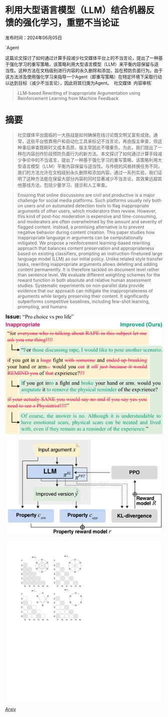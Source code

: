 # 利用大型语言模型（LLM）结合机器反馈的强化学习，重塑不当论证

发布时间：2024年06月05日

`Agent

这篇论文探讨了如何通过计算手段减少社交媒体平台上的不当言论，提出了一种基于强化学习的重写策略，该策略利用大型语言模型（LLM）来平衡内容保留与适当性。这种方法在文档级别进行内容的永久删除和添加，旨在预防负面行为。由于该方法涉及使用强化学习来指导一个Agent（即重写策略）在特定环境下采取行动以达到目标（减少不当言论），因此将其归类为Agent。` `社交媒体` `内容审核`

> LLM-based Rewriting of Inappropriate Argumentation using Reinforcement Learning from Machine Feedback

# 摘要

> 社交媒体平台面临的一大挑战是如何确保在线讨论既文明又富有成效。通常，这些平台依靠用户和自动化工具来标记不当言论，再由版主审查，但这种事后审查既耗时又成本高昂，版主常因此不堪重负。为此，我们提出了一种在内容创作阶段预防负面行为的新方法。本文探讨了如何通过计算手段减少争论中的不当语言，提出了一种基于强化学习的重写策略，该策略利用大型语言模型（LLM）平衡内容保留与适当性。与传统的风格转换任务不同，我们的方法允许在文档级别永久删除和添加内容。通过一系列实验，我们证明了这种方法能在保留大部分内容的同时显著减少不当言论，其效果远超其他基线方法，包括少量学习、提示和人工审查。

> Ensuring that online discussions are civil and productive is a major challenge for social media platforms. Such platforms usually rely both on users and on automated detection tools to flag inappropriate arguments of other users, which moderators then review. However, this kind of post-hoc moderation is expensive and time-consuming, and moderators are often overwhelmed by the amount and severity of flagged content. Instead, a promising alternative is to prevent negative behavior during content creation. This paper studies how inappropriate language in arguments can be computationally mitigated. We propose a reinforcement learning-based rewriting approach that balances content preservation and appropriateness based on existing classifiers, prompting an instruction-finetuned large language model (LLM) as our initial policy. Unlike related style transfer tasks, rewriting inappropriate arguments allows deleting and adding content permanently. It is therefore tackled on document level rather than sentence level. We evaluate different weighting schemes for the reward function in both absolute and relative human assessment studies. Systematic experiments on non-parallel data provide evidence that our approach can mitigate the inappropriateness of arguments while largely preserving their content. It significantly outperforms competitive baselines, including few-shot learning, prompting, and humans.

![利用大型语言模型（LLM）结合机器反馈的强化学习，重塑不当论证](../../../paper_images/2406.03363/x1.png)

![利用大型语言模型（LLM）结合机器反馈的强化学习，重塑不当论证](../../../paper_images/2406.03363/x2.png)

![利用大型语言模型（LLM）结合机器反馈的强化学习，重塑不当论证](../../../paper_images/2406.03363/x3.png)

[Arxiv](https://arxiv.org/abs/2406.03363)